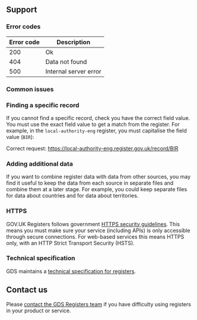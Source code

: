 ## Support 

### Error codes

| Error code | Description           |
|------------|-----------------------|
| 200        | Ok                    |
| 404        | Data not found        |
| 500        | Internal server error |

### Common issues

### Finding a specific record

If you cannot find a specific record, check you have the correct field value. You must use the exact field value to get a match from the register. For example, in the `local-authority-eng` register, you must capitalise the field value (`BIR`): 

Correct request: https://local-authority-eng.register.gov.uk/record/BIR

### Adding additional data 

If you want to combine register data with data from other sources, you may find it useful to keep the data from each source in separate files and combine them at a later stage. For example, you could keep separate files for data about countries and for data about territories.

### HTTPS

GOV.UK Registers follows government [HTTPS security guidelines](https://www.gov.uk/service-manual/technology/using-https). This means you must make sure your service (including APIs) is only accessible through secure connections. For web-based services this means HTTPS only, with an HTTP Strict Transport Security (HSTS).

### Technical specification

GDS maintains a [technical specification for registers](https://openregister.github.io/specification/).

## Contact us 

Please [contact the GDS Registers team](https://registers.cloudapps.digital/support.html) if you have difficulty using registers in your product or service.

